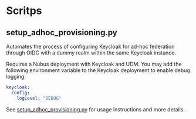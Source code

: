 # Scritps

## setup_adhoc_provisioning.py

Automates the process of configuring Keycloak for ad-hoc federation through
OIDC with a dummy realm within the same Keycloak instance.

Requires a Nubus deployment with Keycloak and UDM. You may add the following 
environment variable to the Keycloak deployment to enable debug logging:

```yaml
keycloak:
  config:
    logLevel: "DEBUG"
```

See [setup_adhoc_provisioning.py](./setup_adhoc_provisioning.py) for usage instructions and more details.
